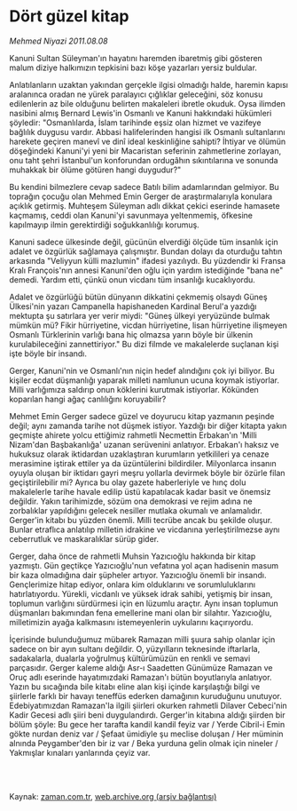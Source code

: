 # Dört güzel kitap

*Mehmed Niyazi 2011.08.08*

<td class="columnist-detail">
<p>Kanuni Sultan Süleyman'ın hayatını haremden ibaretmiş gibi gösteren malum diziye halkımızın tepkisini bazı köşe yazarları yersiz buldular.</p>
<p>
<div id="haberMetinDiv">
<p>Anlatılanların uzaktan yakından gerçekle ilgisi olmadığı halde, haremin kapısı aralanınca oradan ne yürek paralayıcı çığlıklar geleceğini, söz konusu edilenlerin az bile olduğunu belirten makaleleri ibretle okuduk. Oysa ilimden nasibini almış Bernard Lewis'in Osmanlı ve Kanuni hakkındaki hükümleri şöyledir: "Osmanlılarda, İslam tarihinde eşsiz olan hizmet ve vazifeye bağlılık duygusu vardır. Abbasi halifelerinden hangisi ilk Osmanlı sultanlarını harekete geçiren manevî ve dinî ideal keskinliğine sahipti? İhtiyar ve ölümün döşeğindeki Kanuni'yi yeni bir Macaristan seferinin zahmetlerine zorlayan, onu taht şehri İstanbul'un konforundan ordugâhın sıkıntılarına ve sonunda muhakkak bir ölüme götüren hangi duygudur?"
<p> Bu kendini bilmezlere cevap sadece Batılı bilim adamlarından gelmiyor. Bu toprağın çocuğu olan Mehmed Emin Gerger de araştırmalarıyla konulara açıklık getirmiş. Muhteşem Süleyman adlı dikkat çekici eserinde hamasete kaçmamış, ceddi olan Kanuni'yi savunmaya yeltenmemiş, öfkesine kapılmayıp ilmin gerektirdiği soğukkanlılığı korumuş.
<p> Kanuni sadece ülkesinde değil, gücünün elverdiği ölçüde tüm insanlık için adalet ve özgürlük sağlamaya çalışmıştır. Bundan dolayı da oturduğu tahtın arkasında "Veliyyun külli mazlumin" ifadesi yazılıydı. Bu yüzdendir ki Fransa Kralı François'nın annesi Kanuni'den oğlu için yardım istediğinde "bana ne" demedi. Yardım etti, çünkü onun vicdanı tüm insanlığı kucaklıyordu.
<p> Adalet ve özgürlüğü bütün dünyanın dikkatini çekmemiş olsaydı Güneş Ülkesi'nin yazarı Campanella hapishaneden Kardinal Berul'a yazdığı mektupta şu satırlara yer verir miydi: "Güneş ülkeyi yeryüzünde bulmak mümkün mü? Fikir hürriyetine, vicdan hürriyetine, lisan hürriyetine ilişmeyen Osmanlı Türklerinin varlığı bana hiç olmazsa yarın böyle bir ülkenin kurulabileceğini zannettiriyor." Bu dizi filmde ve makalelerde suçlanan kişi işte böyle bir insandı.
<p> Gerger, Kanuni'nin ve Osmanlı'nın niçin hedef alındığını çok iyi biliyor. Bu kişiler ecdat düşmanlığı yaparak milleti namlunun ucuna koymak istiyorlar. Milli varlığımıza saldırıp onun köklerini kurutmak istiyorlar. Kökünden koparılan hangi ağaç canlılığını koruyabilir?
<p> Mehmet Emin Gerger sadece güzel ve doyurucu kitap yazmanın peşinde değil; aynı zamanda tarihe not düşmek istiyor. Yazdığı bir diğer kitapta yakın geçmişte ahirete yolcu ettiğimiz rahmetli Necmettin Erbakan'ın 'Milli Nizam'dan Başbakanlığa' uzanan serüvenini anlatıyor. Erbakan'ı haksız ve hukuksuz olarak iktidardan uzaklaştıran kurumların yetkilileri ya cenaze merasimine iştirak ettiler ya da üzüntülerini bildirdiler. Milyonlarca insanın oyuyla oluşan bir iktidarı gayri meşru yollarla devirmek böyle bir özürle filan geçiştirilebilir mi? Ayrıca bu olay gazete haberleriyle ve hınç dolu makalelerle tarihe havale edilip üstü kapatılacak kadar basit ve önemsiz değildir. Yakın tarihimizde, sözüm ona demokrasi ve rejim adına ne zorbalıklar yapıldığını gelecek nesiller mutlaka okumalı ve anlamalıdır. Gerger'in kitabı bu yüzden önemli. Milli tecrübe ancak bu şekilde oluşur. Bunlar etraflıca anlatılıp milletin idrakine ve vicdanına yerleştirilmezse aynı ceberrutluk ve maskaralıklar sürüp gider.
<p> Gerger, daha önce de rahmetli Muhsin Yazıcıoğlu hakkında bir kitap yazmıştı. Gün geçtikçe Yazıcıoğlu'nun vefatına yol açan hadisenin masum bir kaza olmadığına dair şüpheler artıyor. Yazıcıoğlu önemli bir insandı. Gençlerimize hitap ediyor, onlara kim olduklarını ve sorumluluklarını hatırlatıyordu. Yürekli, vicdanlı ve yüksek idrak sahibi, yetişmiş bir insan, toplumun varlığını sürdürmesi için en lüzumlu araçtır. Aynı insan toplumun düşmanları bakımından fena emellerine mani olan bir silahtır. Yazıcıoğlu, milletimizin ayağa kalkmasını istemeyenlerin uykularını kaçırıyordu.
<p> İçerisinde bulunduğumuz mübarek Ramazan milli şuura sahip olanlar için sadece on bir ayın sultanı değildir. O, yüzyılların teknesinde iftarlarla, sadakalarla, dualarla yoğrulmuş kültürümüzün en renkli ve semavi parçasıdır. Gerger kaleme aldığı Asr-ı Saadetten Günümüze Ramazan ve Oruç adlı eserinde hayatımızdaki Ramazan'ı bütün boyutlarıyla anlatıyor. Yazın bu sıcağında bile kitabı eline alan kişi içinde karşılaştığı bilgi ve şiirlerle farklı bir havayı teneffüs ederken damağının kuruduğunu unutuyor. Edebiyatımızdan Ramazan'la ilgili şiirleri okurken rahmetli Dilaver Cebeci'nin Kadir Gecesi adlı şiiri beni duygulandırdı. Gerger'in kitabına aldığı şiirden bir bölüm şöyle: Bu gece her tarafta kandil kandil feyiz var / Yerde Cibril-i Emin gökte nurdan deniz var / Şefaat ümidiyle şu meclise doluşan / Her müminin alnında Peygamber'den bir iz var / Beka yurduna gelin olmak için nineler / Yakmışlar kınaları yanlarında çeyiz var. </p></p></p></p></p></p></p></p></div>
</p>


<p><br>
		 </br></p></td>

Kaynak: [zaman.com.tr](http://zaman.com.tr/yazar.do?yazino=1166602), [web.archive.org (arşiv bağlantısı)](http://web.archive.org/web/20111213093922/http://zaman.com.tr/yazar.do?yazino=1166602)

